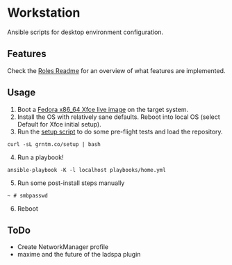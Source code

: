 Workstation
===========

Ansible scripts for desktop environment configuration.

Features
--------
Check the [Roles Readme](https://github.com/cohoe/workstation/blob/master/roles/README.md) for an overview of what features are implemented.

Usage
-----
1) Boot a [Fedora x86_64 Xfce live image](https://spins.fedoraproject.org/xfce/download/index.html) on the target system.
2) Install the OS with relatively sane defaults. Reboot into local OS (select Default for Xfce initial setup).
3) Run the [setup script](https://github.com/cohoe/workstation/blob/master/scripts/setup-fedora.sh) to do some pre-flight tests and load the repository.
```
curl -sL grntm.co/setup | bash
```
4) Run a playbook!
```
ansible-playbook -K -l localhost playbooks/home.yml
```

5) Run some post-install steps manually
```
~ # smbpasswd
```

6) Reboot

ToDo
----
* Create NetworkManager profile
* maxime and the future of the ladspa plugin

